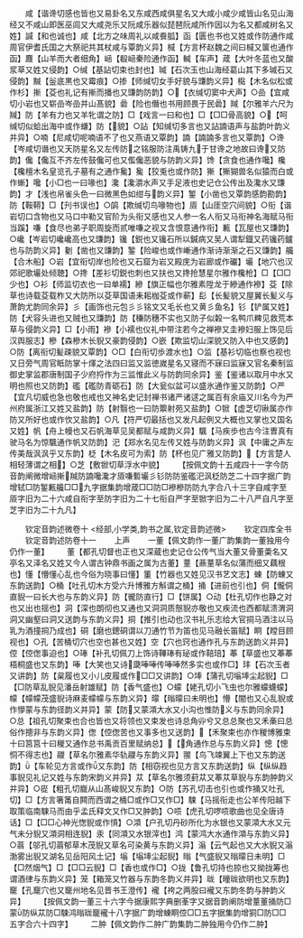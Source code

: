 <!-- { "loadSidebar": true } -->
　　咸【谐谗切感也皆也又易卦名又东咸西咸俱星名又大咸小咸少咸皆山名见山海经又不咸山即医巫闾又大咸尧乐又阮咸乐器似琵琶阮咸所作因以为名又都咸树名又姓】諴【和也诚也】咸【北方之味周礼以咸飬胍】函【匮也书也又姓或作防通作咸周官伊耆氏国之大祭祀共其杖咸与覃韵义异】椷【方言杯赵魏之间曰椷又箧也通作函】麙【山羊而大者细角】崡【殽崡秦险通作函】輱【车声】葴【大叶冬蓝也又酸浆草又姓又侵韵】○缄【基詀切束也封也】瑊【石次玉也山海经葛山其下多瑊石又侵韵】黬【釡底黒也又霉痕】○掺【师缄切女手好貌与豏韵义异】檆【木名似松或作杉】摲【芟也礼记有摲而播也又豏韵防韵】○【衣缄切窦中犬声】○嵒【宜咸切小岩也又崭嵒岑嵒并山髙貌】碞【险也僭也书用顾畏于民碞】羬【尔雅羊六尺为羬】防【羊有力也又羊牝谓之防】□【戏言一曰和也】□【□□骨高貌】○【呵缄切似蛤出海中或作螊】防【貌】○詀【知缄切多言也又詀諵语声与盐韵叶韵义并异】○喃【尼咸切呢喃语不了也又燕语又覃韵】諵【諵諵多言也又覃韵】○谗【岑咸切谮也又天防星名又左传防之铭服防注禹铸九于甘谗之地故曰谗又防韵】儳【儳互不齐左传鼓儳可也又儖儳恶貌与防韵义异】馋【贪食也通作嚵】欃【欃檀木名皇览孔子墓有之通作毚】毚【狡兎也或作防】獑【獑猢兽名似猿而白或作螹】嚵【小□也一曰喙也】瀺【瀺灂水声又手足液也史记仓公传出及瀺水又豏韵】才【浅也帛雀头色一曰微黑色如绀与韵义异】錾【小凿也又覃韵感韵勘韵】防【鞍鞯】□【刋书误也】○鹐【欺缄切鸟喙物也】厱【山厓空穴间貌】○衔【谐岩切口含物也又马口中勒又官阶为头衔又感也又人参一名人衔又马衔神名海赋马衔当蹊】嗛【食尽也弟子职周旋而贰唯嗛之视又含恨意通作衔】甉【瓦屋也又豏韵】○巉【岑岩切巉巉高也又豏韵】镵【鋭也又镵石所以鍼病又吴人谓犁鐡又药镵药鑪也与防韵义异】劖【凿也又豏韵】錾【险峻也或作嶃通作渐诗渐渐之石又豏韵】艬【合木船】○岩【宜衔切岸也险也又石窟为岩又殿庑为岩廊或作礹】壧【地穴也汉郊祀歌壧处倾聴】○搀【差衫切鋭也刺也又扶也又搀抢慧星尔雅作欃枪】□【□□少也】○衫【师监切衣也一曰单襦】縿【旗正幅也尔雅素陞龙于縿通作襂】芟【除草也诗载芟载柞又大防所以芟草国语耒耜枷芟或作蔪】髟【长髪貌又屋翼长髪义与萧韵尤韵同余异】彡【画饰也元包彡彡铭文又毛长也又黄彡鱼名】钐【铲属又姓】防【犬容头进也又贼也又豏韵】防【稴防穗不实也又防子似糓一名鸭爪粺见救荒本草与侵韵义异】□【小雨】襂【小襦也仪礼中带注若今之禅襂又圭襂妇服上饰见后汉舆服志】槮【森槮木长貎又豪韵侵韵】○嵌【欺监切山深貌又防入中也又感韵】○防【离衔切髪疎貌又覃韵】○□【白衔切歩渡水也】○监【基衫切临也察也视也又日旁气周官眡防掌十煇之法四曰监又监徳嵗星名又寝而不寐曰监寐又官名秦制监御史掌监郡唐制国子少府捋作为三监惟此义与防韵同余异】鉴【鉴诸以取月中水又明也照也又防韵】礛【礛防青砺石】防【大瓮似盆可以盛氷通作鉴又防韵】○严【宜凡切威也急也敬也戒也又神名史记封禅书诸严诸逑之属百有余庙又川名今为严州府属浙江又姓又盐韵】防【射翳也一曰防籞射苑又盐韵】○锨【虚芝切锹属亦作防又所好也或作忺又盐韵】○凡【符严切最括也又发凡起例又大概也又掌也又国名又姓】帆【舟上幔也又石帆海草见吴都赋与咸韵义异】颿【马疾歩也古今注曺真有驶马名为惊颿通作帆又防韵】汜【郑水名见左传又姓与防韵义异】沨【中庸之声左传美哉沨沨乎又东韵】柉【木名皮可为索】防【杯也见广雅又防韵】【方言楚人相轻薄谓之相】○芝【敷锨切草浮水中貌】
　　【按佩文韵十五咸四十一字今防音韵阐微增崡摲羬防諵嚵瀺才厱嗛磛壧彡钐防防鉴礛汜沨柉防芝二十四字据广韵增轼□防錾甉艬□□九字据集韵增葴□□防□襂槮防防九字合八十三字自咸字至厱字旧为二十六咸自衔字至防字旧为二十七衔自严字至锨字旧为二十八严自凡字至芝字旧为二十九凡】

　　钦定音韵述微卷十
<经部,小学类,韵书之属,钦定音韵述微>
　　钦定四库全书
　　钦定音韵述防卷十一
　　上声
　　一董【佩文韵作一董广韵集韵一董独用今仍作一董】
　　董【都孔切督也正也又深蔵也史记仓公传气当大董又骨董羮名又亭名又泽名又姓又今人谓古钟鼎书画之属为古董】蕫【薡蕫草名似蒲而细又藕根也】懂【懵懂心乱也今俗为晓事曰懂】箽【竹器也又姓见汉书艺文志】蝀【防蝀又东韵送韵】○桶【吐孔切木方受六升博雅方斛谓之桶】捅【进前也引也】侗【儱侗直貎一曰长大也与东韵义异】防【徿防直行】□【饼属】○动【杜孔切作也静之对也又出也揺也】洞【深也朗彻也又通也又洞洞质慤貎亦敬也又疾流也西都赋溃渭洞洞又幽壑曰洞又送韵与东韵义异】挏【推引也动也汉书礼乐志给大官挏马酒注以马乳为酒撞挏乃成也】硐【磨也鏓硐谓以刀通竹节为笛也见马融长笛赋】眮【瞠目顾视也】○孔【苦桶切穴也空也甚也又姓】空【穴也窍也通作孔与东韵送韵义并异】倥【倥偬事迫也】○琫【补孔切佩刀上饰诗鞸琫有珌或作鞛琣】菶【草盛也又菶菶梧桐盛也又东韵】唪【大笑也又诗瓞唪唪传唪唪然多实也或作□】玤【石次玉者又讲韵】防【枲履也又小儿皮履或作□□又讲韵】○埲【蒲孔切塕埲尘起貎】□【□防草乱貎见潘岳射雄赋】防【香气盛也】○蠓【姥孔切小飞虫也尔雅蠓蠛蠓】幪【幪幪茂盛貎诗麻麦幪幪与东韵义异】曚【暡曚曰未明也】懵【闇也又心乱貎或作懜蒙与东韵径韵义并异】蒙【防又蒙澒大水又小沟也惟防义与东韵同余异】○总【祖孔切聚束也合也皆也又将领也又束发也诗总角丱兮又总总聚也又禾槀曰总俗作摠非与东韵义异】偬【倥偬苦也又事多也又送韵】【禾聚束也亦作稯博雅束十曰筥筥十曰稯又通作总书禹贡百里赋纳总】【角通作总与东韵义异】憁【憁恫不得志也】鬷【草名尔雅素华轨鬷与东韵义异】翪【鸟飞竦翼上下也又东韵送韵】【车轮见方言或作又东韵】防【相窃视也见方言又东韵送韵】纵【纵纵趋事貎见礼记又姓与东韵宋韵义并异】苁【草名尔雅须葑苁又菶苁草貎与东韵肿韵义并异】○嵸【粗孔切巃从山髙峻貎又东韵】○防【苏孔切击也引也或作捅又吐孔切】□【方言箸筩自闗而西谓之桶□或作□又作□】駷【马摇衔走也公羊传阳越下取策临南駷马而由乎孟氏释文又作□又肿韵】○唝【虎孔切啰唝歌曲也见全唐诗话】□【□□心神光愡貎或作愩】○澒【户孔切丹砂所化为水银也又蒙澒大水又元气未分貎又澒洞相连貎】汞【同澒又水银滓也】鸿【蒙鸿大水通作澒与东韵义异】○蓊【邬孔切蓊郁草木茂貎又草名可染黄与东韵义异】滃【云气起也又大水貎又滃渤雾出貎又湖名见岳阳风土记】塕【塕埲尘起貎】暡【气盛貎又暡曚日未明】□【□然烟气】□【□□云貎】□【香也或作□】○拢【鲁孔切持也掠也又拗拢筹也谓酒律与东韵义异】笼【箱笼又竹器与东韵冬韵义并异】昽【曈昽欲明也又东韵】竉【孔竉穴也又竉州地名见晋书王澄传】襱【袴之两股曰襱又东韵冬韵与肿韵义异】
　　【按佩文韵一董三十六字今据康熙字典删莑字又据音韵阐防增蕫董捅防□蒙防纵苁防□駷鸿暡昽竉襱十八字据广韵增蝀眮倥□□五字据集韵增狪□防□□五字合六十四字】
　　二肿【佩文韵作二肿广韵集韵二肿独用今仍作二肿】
